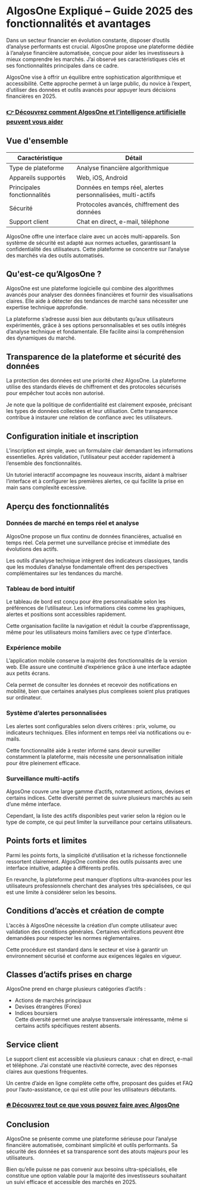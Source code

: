 # AlgosOne Expliqué – Guide 2025 des fonctionnalités et avantages
   
Dans un secteur financier en évolution constante, disposer d’outils d’analyse performants est crucial. AlgosOne propose une plateforme dédiée à l’analyse financière automatisée, conçue pour aider les investisseurs à mieux comprendre les marchés. J’ai observé ses caractéristiques clés et ses fonctionnalités principales dans ce cadre.

AlgosOne vise à offrir un équilibre entre sophistication algorithmique et accessibilité. Cette approche permet à un large public, du novice à l’expert, d’utiliser des données et outils avancés pour appuyer leurs décisions financières en 2025.

### [👉 Découvrez comment AlgosOne et l’intelligence artificielle peuvent vous aider](https://tinyurl.com/25xmkgzu)
## Vue d'ensemble  

| **Caractéristique**       | **Détail**                                      |
|--------------------------|------------------------------------------------|
| Type de plateforme       | Analyse financière algorithmique                |
| Appareils supportés      | Web, iOS, Android                               |
| Principales fonctionnalités | Données en temps réel, alertes personnalisées, multi-actifs |
| Sécurité                | Protocoles avancés, chiffrement des données      |
| Support client          | Chat en direct, e-mail, téléphone                |

AlgosOne offre une interface claire avec un accès multi-appareils. Son système de sécurité est adapté aux normes actuelles, garantissant la confidentialité des utilisateurs. Cette plateforme se concentre sur l’analyse des marchés via des outils automatisés.

## Qu'est-ce qu’AlgosOne ?  
AlgosOne est une plateforme logicielle qui combine des algorithmes avancés pour analyser des données financières et fournir des visualisations claires. Elle aide à détecter des tendances de marché sans nécessiter une expertise technique approfondie.

La plateforme s’adresse aussi bien aux débutants qu’aux utilisateurs expérimentés, grâce à ses options personnalisables et ses outils intégrés d’analyse technique et fondamentale. Elle facilite ainsi la compréhension des dynamiques du marché.

## Transparence de la plateforme et sécurité des données  
La protection des données est une priorité chez AlgosOne. La plateforme utilise des standards élevés de chiffrement et des protocoles sécurisés pour empêcher tout accès non autorisé.  

Je note que la politique de confidentialité est clairement exposée, précisant les types de données collectées et leur utilisation. Cette transparence contribue à instaurer une relation de confiance avec les utilisateurs.

## Configuration initiale et inscription  
L’inscription est simple, avec un formulaire clair demandant les informations essentielles. Après validation, l’utilisateur peut accéder rapidement à l’ensemble des fonctionnalités.  

Un tutoriel interactif accompagne les nouveaux inscrits, aidant à maîtriser l’interface et à configurer les premières alertes, ce qui facilite la prise en main sans complexité excessive.

## Aperçu des fonctionnalités  

### Données de marché en temps réel et analyse  
AlgosOne propose un flux continu de données financières, actualisé en temps réel. Cela permet une surveillance précise et immédiate des évolutions des actifs.  

Les outils d’analyse technique intègrent des indicateurs classiques, tandis que les modules d’analyse fondamentale offrent des perspectives complémentaires sur les tendances du marché.

### Tableau de bord intuitif  
Le tableau de bord est conçu pour être personnalisable selon les préférences de l’utilisateur. Les informations clés comme les graphiques, alertes et positions sont accessibles rapidement.  

Cette organisation facilite la navigation et réduit la courbe d’apprentissage, même pour les utilisateurs moins familiers avec ce type d’interface.

### Expérience mobile  
L’application mobile conserve la majorité des fonctionnalités de la version web. Elle assure une continuité d’expérience grâce à une interface adaptée aux petits écrans.  

Cela permet de consulter les données et recevoir des notifications en mobilité, bien que certaines analyses plus complexes soient plus pratiques sur ordinateur.

### Système d’alertes personnalisées  
Les alertes sont configurables selon divers critères : prix, volume, ou indicateurs techniques. Elles informent en temps réel via notifications ou e-mails.  

Cette fonctionnalité aide à rester informé sans devoir surveiller constamment la plateforme, mais nécessite une personnalisation initiale pour être pleinement efficace.

### Surveillance multi-actifs  
AlgosOne couvre une large gamme d’actifs, notamment actions, devises et certains indices. Cette diversité permet de suivre plusieurs marchés au sein d’une même interface.  

Cependant, la liste des actifs disponibles peut varier selon la région ou le type de compte, ce qui peut limiter la surveillance pour certains utilisateurs.

## Points forts et limites  
Parmi les points forts, la simplicité d’utilisation et la richesse fonctionnelle ressortent clairement. AlgosOne combine des outils puissants avec une interface intuitive, adaptée à différents profils.  

En revanche, la plateforme peut manquer d’options ultra-avancées pour les utilisateurs professionnels cherchant des analyses très spécialisées, ce qui est une limite à considérer selon les besoins.

## Conditions d’accès et création de compte  
L’accès à AlgosOne nécessite la création d’un compte utilisateur avec validation des conditions générales. Certaines vérifications peuvent être demandées pour respecter les normes réglementaires.  

Cette procédure est standard dans le secteur et vise à garantir un environnement sécurisé et conforme aux exigences légales en vigueur.

## Classes d’actifs prises en charge  
AlgosOne prend en charge plusieurs catégories d’actifs :  
- Actions de marchés principaux  
- Devises étrangères (Forex)  
- Indices boursiers  
Cette diversité permet une analyse transversale intéressante, même si certains actifs spécifiques restent absents.

## Service client  
Le support client est accessible via plusieurs canaux : chat en direct, e-mail et téléphone. J’ai constaté une réactivité correcte, avec des réponses claires aux questions fréquentes.  

Un centre d’aide en ligne complète cette offre, proposant des guides et FAQ pour l’auto-assistance, ce qui est utile pour les utilisateurs débutants.

### [🔥 Découvrez tout ce que vous pouvez faire avec AlgosOne](https://tinyurl.com/25xmkgzu)
## Conclusion  
AlgosOne se présente comme une plateforme sérieuse pour l’analyse financière automatisée, combinant simplicité et outils performants. Sa sécurité des données et sa transparence sont des atouts majeurs pour les utilisateurs.  

Bien qu’elle puisse ne pas convenir aux besoins ultra-spécialisés, elle constitue une option valable pour la majorité des investisseurs souhaitant un suivi efficace et accessible des marchés en 2025.
